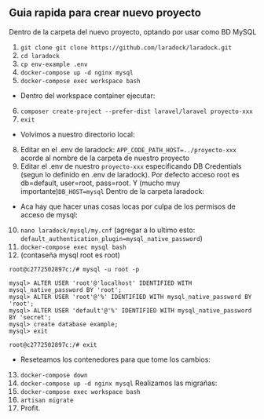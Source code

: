 ## Guia rapida para crear nuevo proyecto

Dentro de la carpeta del nuevo proyecto, optando por usar como BD MySQL

1. ``` git clone git clone https://github.com/laradock/laradock.git ```
2. ``` cd laradock ```
3. ``` cp env-example .env ```
4. ``` docker-compose up -d nginx mysql ```
5. ``` docker-compose exec workspace bash ```
- Dentro del workspace container ejecutar: 
6. ``` composer create-project --prefer-dist laravel/laravel proyecto-xxx ```
7. ``` exit ```
- Volvimos a nuestro directorio local:
8. Editar en el .env de laradock: ``` APP_CODE_PATH_HOST=../proyecto-xxx ``` acorde al nombre de la carpeta de nuestro proyecto 
9. Editar el .env de nuestro ```proyecto-xxx``` especificando DB Credentials (segun lo definido en .env de laradock). Por defecto acceso root es db=default, user=root, pass=root. Y (mucho muy importante)``` DB_HOST=mysql ```
Dentro de la carpeta laradock:
- Aca hay que hacer unas cosas locas por culpa de los permisos de acceso de mysql:
10. ``` nano laradock/mysql/my.cnf ``` (agregar a lo ultimo esto: ``` default_authentication_plugin=mysql_native_password ```)
11. ``` docker-compose exec mysql bash ```
12. (contaseña mysql root es root)
```
root@c2772502897c:/# mysql -u root -p

mysql> ALTER USER 'root'@'localhost' IDENTIFIED WITH mysql_native_password BY 'root';
mysql> ALTER USER 'root'@'%' IDENTIFIED WITH mysql_native_password BY 'root';
mysql> ALTER USER 'default'@'%' IDENTIFIED WITH mysql_native_password BY 'secret';
mysql> create database example;
mysql> exit

root@c2772502897c:/# exit
```
- Reseteamos los contenedores para que tome los cambios:
13. ``` docker-compose down ```
14. ``` docker-compose up -d nginx mysql ```
Realizamos las migrañas:
15. ``` docker-compose exec workspace bash ```
16. ``` artisan migrate ```
17. Profit.